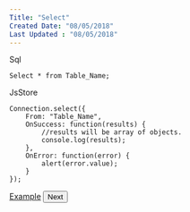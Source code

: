 ```yaml
---
Title: "Select"
Created Date: "08/05/2018"
Last Updated : "08/05/2018"
---
```


Sql

```
Select * from Table_Name;
```

JsStore

```
Connection.select({
    From: "Table_Name",
    OnSuccess: function(results) {
        //results will be array of objects.
        console.log(results);
    },
    OnError: function(error) {
        alert(error.value);
    }
});
```

<p class="margin-top-40px center-align">
    <a class="btn info" target="_blank" href="/example/select">Example</a>
    <button class="btn info btnNext">Next</button>
</p>